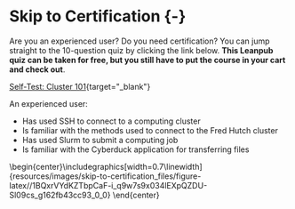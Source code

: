 


# Skip to Certification {-}

Are you an experienced user? Do you need certification? You can jump straight to the 10-question quiz by clicking the link below. **This Leanpub quiz can be taken for free, but you still have to put the course in your cart and check out**.

[Self-Test: Cluster 101](https://leanpub.com/courses/fredhutch/fredhutchcluster101/quizzes/self_test_101){target="_blank"}

An experienced user:

- Has used SSH to connect to a computing cluster
- Is familiar with the methods used to connect to the Fred Hutch cluster
- Has used Slurm to submit a computing job
- Is familiar with the Cyberduck application for transferring files


\begin{center}\includegraphics[width=0.7\linewidth]{resources/images/skip-to-certification_files/figure-latex//1BQxrVYdKZTbpCaF-i_q9w7s9x034lEXpQZDU-Sl09cs_g162fb43cc93_0_0} \end{center}
